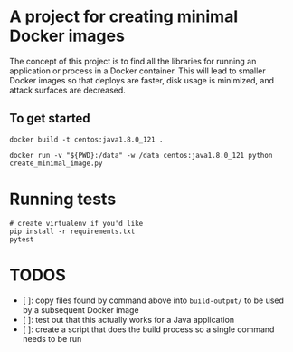 # A project for creating minimal Docker images

The concept of this project is to find all the libraries for running an
application or process in a Docker container. This will lead to smaller Docker
images so that deploys are faster, disk usage is minimized, and attack surfaces
are decreased.

## To get started

    docker build -t centos:java1.8.0_121 .

    docker run -v "${PWD}:/data" -w /data centos:java1.8.0_121 python create_minimal_image.py

# Running tests

    # create virtualenv if you'd like
    pip install -r requirements.txt
    pytest

# TODOS

- [ ]: copy files found by command above into `build-output/` to be used by a subsequent Docker image
- [ ]: test out that this actually works for a Java application
- [ ]: create a script that does the build process so a single command needs to be run
